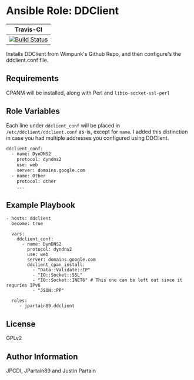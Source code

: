 # Ansible Role: DDClient

| **Travis-CI** |
| ---- |
| [![Build Status](https://travis-ci.org/jpartain89/ansible-role-ddclient.svg?branch=master)](https://travis-ci.org/jpartain89/ansible-role-ddclient) |

Installs DDClient from Wimpunk's Github Repo, and then configure's the ddclient.conf file.

## Requirements

CPANM will be installed, along with Perl and `libio-socket-ssl-perl`

## Role Variables

Each line under `ddclient_conf` will be placed in `/etc/ddclient/ddclient.conf` as-is, except for `name`. I added this distinction in case you had multiple addresses you configured using DDClient.

```bash
ddclient_conf:
  - name: DynDNS2
    protocol: dyndns2
    use: web
    server: domains.google.com
  - name: Other
    protocol: other
    ...
```

## Example Playbook

    - hosts: ddclient
      become: true

      vars:
        ddclient_conf:
          - name: DynDNS2
            protocol: dyndns2
            use: web
            server: domains.google.com
            ddclient_cpan_install:
              - "Data::Validate::IP"
              - "IO::Socket::SSL"
              - "IO::Socket::INET6" # This one can be left out since it requries IPv6
              - "JSON::PP"

      roles:
         - jpartain89.ddclient

## License

GPLv2

## Author Information

JPCDI, JPartain89 and Justin Partain

